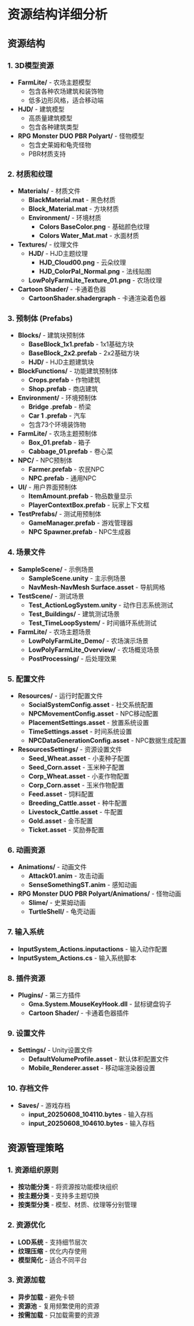 # 资源结构详细分析

## 资源结构

### 1. 3D模型资源
- **FarmLite/** - 农场主题模型
  - 包含各种农场建筑和装饰物
  - 低多边形风格，适合移动端
- **HJD/** - 建筑模型
  - 高质量建筑模型
  - 包含各种建筑类型
- **RPG Monster DUO PBR Polyart/** - 怪物模型
  - 包含史莱姆和龟壳怪物
  - PBR材质支持

### 2. 材质和纹理
- **Materials/** - 材质文件
  - **BlackMaterial.mat** - 黑色材质
  - **Block_Material.mat** - 方块材质
  - **Environment/** - 环境材质
    - **Colors BaseColor.png** - 基础颜色纹理
    - **Colors Water_Mat.mat** - 水面材质
- **Textures/** - 纹理文件
  - **HJD/** - HJD主题纹理
    - **HJD_Cloud00.png** - 云朵纹理
    - **HJD_ColorPal_Normal.png** - 法线贴图
  - **LowPolyFarmLite_Texture_01.png** - 农场纹理
- **Cartoon Shader/** - 卡通着色器
  - **CartoonShader.shadergraph** - 卡通渲染着色器

### 3. 预制体 (Prefabs)
- **Blocks/** - 建筑块预制体
  - **BaseBlock_1x1.prefab** - 1x1基础方块
  - **BaseBlock_2x2.prefab** - 2x2基础方块
  - **HJD/** - HJD主题建筑块
- **BlockFunctions/** - 功能建筑预制体
  - **Crops.prefab** - 作物建筑
  - **Shop.prefab** - 商店建筑
- **Environment/** - 环境预制体
  - **Bridge .prefab** - 桥梁
  - **Car 1 .prefab** - 汽车
  - 包含73个环境装饰物
- **FarmLite/** - 农场主题预制体
  - **Box_01.prefab** - 箱子
  - **Cabbage_01.prefab** - 卷心菜
- **NPC/** - NPC预制体
  - **Farmer.prefab** - 农民NPC
  - **NPC.prefab** - 通用NPC
- **UI/** - 用户界面预制体
  - **ItemAmount.prefab** - 物品数量显示
  - **PlayerContextBox.prefab** - 玩家上下文框
- **TestPrefabs/** - 测试用预制体
  - **GameManager.prefab** - 游戏管理器
  - **NPC Spawner.prefab** - NPC生成器

### 4. 场景文件
- **SampleScene/** - 示例场景
  - **SampleScene.unity** - 主示例场景
  - **NavMesh-NavMesh Surface.asset** - 导航网格
- **TestScene/** - 测试场景
  - **Test_ActionLogSystem.unity** - 动作日志系统测试
  - **Test_Buildings/** - 建筑测试场景
  - **Test_TimeLoopSystem/** - 时间循环系统测试
- **FarmLite/** - 农场主题场景
  - **LowPolyFarmLite_Demo/** - 农场演示场景
  - **LowPolyFarmLite_Overview/** - 农场概览场景
  - **PostProcessing/** - 后处理效果

### 5. 配置文件
- **Resources/** - 运行时配置文件
  - **SocialSystemConfig.asset** - 社交系统配置
  - **NPCMovementConfig.asset** - NPC移动配置
  - **PlacementSettings.asset** - 放置系统设置
  - **TimeSettings.asset** - 时间系统设置
  - **NPCDataGenerationConfig.asset** - NPC数据生成配置
- **ResourcesSettings/** - 资源设置文件
  - **Seed_Wheat.asset** - 小麦种子配置
  - **Seed_Corn.asset** - 玉米种子配置
  - **Corp_Wheat.asset** - 小麦作物配置
  - **Corp_Corn.asset** - 玉米作物配置
  - **Feed.asset** - 饲料配置
  - **Breeding_Cattle.asset** - 种牛配置
  - **Livestock_Cattle.asset** - 牛配置
  - **Gold.asset** - 金币配置
  - **Ticket.asset** - 奖励券配置

### 6. 动画资源
- **Animations/** - 动画文件
  - **Attack01.anim** - 攻击动画
  - **SenseSomethingST.anim** - 感知动画
- **RPG Monster DUO PBR Polyart/Animations/** - 怪物动画
  - **Slime/** - 史莱姆动画
  - **TurtleShell/** - 龟壳动画

### 7. 输入系统
- **InputSystem_Actions.inputactions** - 输入动作配置
- **InputSystem_Actions.cs** - 输入系统脚本

### 8. 插件资源
- **Plugins/** - 第三方插件
  - **Gma.System.MouseKeyHook.dll** - 鼠标键盘钩子
  - **Cartoon Shader/** - 卡通着色器插件

### 9. 设置文件
- **Settings/** - Unity设置文件
  - **DefaultVolumeProfile.asset** - 默认体积配置文件
  - **Mobile_Renderer.asset** - 移动端渲染器设置

### 10. 存档文件
- **Saves/** - 游戏存档
  - **input_20250608_104110.bytes** - 输入存档
  - **input_20250608_104610.bytes** - 输入存档

## 资源管理策略

### 1. 资源组织原则
- **按功能分类** - 将资源按功能模块组织
- **按主题分类** - 支持多主题切换
- **按类型分类** - 模型、材质、纹理等分别管理

### 2. 资源优化
- **LOD系统** - 支持细节层次
- **纹理压缩** - 优化内存使用
- **模型简化** - 适合不同平台

### 3. 资源加载
- **异步加载** - 避免卡顿
- **资源池** - 复用频繁使用的资源
- **按需加载** - 只加载需要的资源 